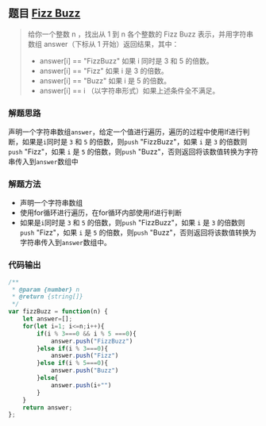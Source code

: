 ## 题目 [Fizz Buzz](https://leetcode.cn/problems/fizz-buzz/)

> 给你一个整数 n ，找出从 1 到 n 各个整数的 Fizz Buzz 表示，并用字符串数组 answer（下标从 1 开始）返回结果，其中：
>
> - answer[i] == "FizzBuzz" 如果 i 同时是 3 和 5 的倍数。
> - answer[i] == "Fizz" 如果 i 是 3 的倍数。
> - answer[i] == "Buzz" 如果 i 是 5 的倍数。
> - answer[i] == i （以字符串形式）如果上述条件全不满足。

### 解题思路

声明一个字符串数组`answer`，给定一个值进行遍历，遍历的过程中使用If进行判断，如果是`i`同时是 `3` 和 `5` 的倍数，则`push` "FizzBuzz"，如果 `i` 是 `3` 的倍数则`push` "Fizz"，如果 `i` 是 `5` 的倍数，则`push` "Buzz"，否则返回将该数值转换为字符串传入到`answer`数组中

### 解题方法

- 声明一个字符串数组
- 使用for循环进行遍历，在for循环内部使用if进行判断
- 如果是`i`同时是 `3` 和 `5` 的倍数，则`push` "FizzBuzz"，如果 `i` 是 `3` 的倍数则`push` "Fizz"，如果 `i` 是 `5` 的倍数，则`push` "Buzz"，否则返回将该数值转换为字符串传入到`answer`数组中。

### 代码输出

```javascript
/**
 * @param {number} n
 * @return {string[]}
 */
var fizzBuzz = function(n) {
    let answer=[];
    for(let i=1; i<=n;i++){
        if(i % 3===0 && i % 5 ===0){
            answer.push("FizzBuzz")
        }else if(i % 3===0){
            answer.push("Fizz")
        }else if(i % 5===0){
            answer.push("Buzz")
        }else{
            answer.push(i+"")
        }
    }
    return answer;
};
```
